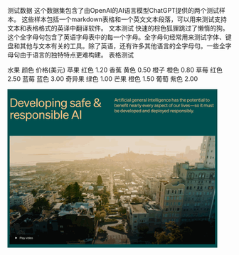 测试数据
这个数据集包含了由OpenAI的AI语言模型ChatGPT提供的两个测试样本。
这些样本包括一个markdown表格和一个英文文本段落，可以用来测试支持文本和表格格式的英译中翻译软件。
文本测试
快速的棕色狐狸跳过了懒惰的狗。这个全字母句包含了英语字母表中的每一个字母。全字母句经常用来测试字体、键盘和其他与文本有关的工具。除了英语，还有许多其他语言的全字母句。一些全字母句由于语言的独特特点更难构建。
表格测试

水果     颜色    价格(美元) 
苹果     红色    1.20 
香蕉     黄色    0.50 
橙子     橙色    0.80 
草莓     红色    2.50 
蓝莓     蓝色    3.00 
奇异果   绿色    1.00 
芒果     橙色    1.50 
葡萄     紫色    2.00

![img/pdf_img0.png](img/pdf_img0.png)